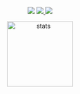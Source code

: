 </div>
<p align="center">
  <a href="https://github.com/hcgu32" target"blank_"><img src="https://img.shields.io/badge/GitHub%20-191717.svg?&style=for-the-badge&logo=github&logoColor=white"></a>
<a href="https://www.youtube.com/@BCommander" target="_blank"><img src="https://img.shields.io/badge/YouTube-FF0000?style=for-the-badge&logo=youtube&logoColor=white" target="_blank">
 </a><a href="https://discord.gg/PWyRX5zwWv" target="_blank"><img src="https://img.shields.io/badge/Discord-7289DA?style=for-the-badge&logo=discord&logoColor=white" target="_blank"></a> 
</div>

<p align="center">
  <img src="https://github-readme-stats.vercel.app/api?username=hcgu32&count_private=true&show_icons=true&theme=dark&hide_border=true" width="%100" height="150px" alt="stats" />
</p>

